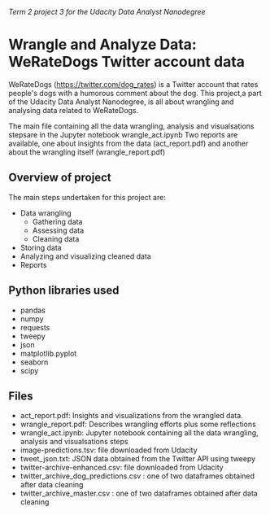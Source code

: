 *Term 2 project 3 for the Udacity Data Analyst Nanodegree*
# Wrangle and Analyze Data: WeRateDogs Twitter account data

WeRateDogs (https://twitter.com/dog_rates) is a Twitter account that rates people's dogs with a humorous comment about the dog. This project,a part of the Udacity Data Analyst Nanodegree, is all about wrangling and analysing data related to WeRateDogs.

The main file containing all the data wrangling, analysis and visualsations stepsare in the Jupyter notebook wrangle_act.ipynb
Two reports are available, one about insights from the data (act_report.pdf) and another about the wrangling itself (wrangle_report.pdf)

## Overview of project
The main steps undertaken for this project are:

*  Data wrangling
   * Gathering data
   * Assessing data
   * Cleaning data
* Storing data
* Analyzing and visualizing cleaned data
* Reports

## Python libraries used
- pandas
- numpy 
- requests
- tweepy
- json
- matplotlib.pyplot  
- seaborn 
- scipy 

## Files
* act_report.pdf: Insights and visualizations from the wrangled data.
* wrangle_report.pdf: Describes wrangling efforts plus some reflections
* wrangle_act.ipynb: Jupyter notebook containing all the data wrangling, analysis and visualsations steps
* image-predictions.tsv: file downloaded from Udacity
* tweet_json.txt: JSON data obtained from the Twitter API using tweepy
* twitter-archive-enhanced.csv: file downloaded from Udacity
* twitter_archive_dog_predictions.csv : one of two dataframes obtained after data cleaning
* twitter_archive_master.csv : one of two dataframes obtained after data cleaning

